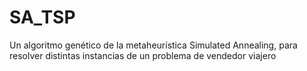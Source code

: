 # SA_TSP
Un algoritmo genético de la metaheurística Simulated Annealing, para resolver distintas instancias de un problema de vendedor viajero
